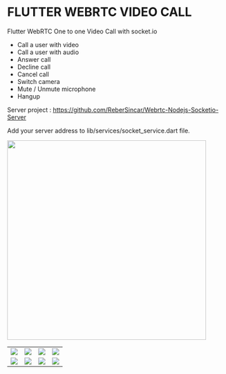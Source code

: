 # FLUTTER WEBRTC VIDEO CALL

Flutter WebRTC One to one Video Call with socket.io
<ul>
  <li>Call a user with video</li>
  <li>Call a user with audio</li>
  <li>Answer call</li>
  <li>Decline call</li>
  <li>Cancel call</li>
  <li>Switch camera</li>
  <li>Mute / Unmute microphone</li>
  <li>Hangup</li>
</ul>

Server project : https://github.com/ReberSincar/Webrtc-Nodejs-Socketio-Server

Add your server address to lib/services/socket_service.dart file.

<img width="460" src="https://user-images.githubusercontent.com/36922746/129216881-058a72b6-d337-4ed1-8172-40552aa22c0b.png">

<table>
  <tr>
    <td>
      <img src="https://user-images.githubusercontent.com/36922746/129333428-b022a197-e52f-425e-ad51-4e5f6e22bbe6.jpg" />
    </td>
    <td>
      <img src="https://user-images.githubusercontent.com/36922746/129333506-6e5ce575-9c23-41ed-8b55-fb534bc3cf62.jpg" />
    </td>
     <td>
      <img src="https://user-images.githubusercontent.com/36922746/129333636-33884505-bf10-49d6-b985-9aeae1caeaa7.jpg" />
    </td>
    <td>
      <img src="https://user-images.githubusercontent.com/36922746/129333718-a5ff9028-42e6-47d4-84ec-c280857e31fc.jpg" />
    </td>
  </tr>
  <tr>
    <td>
      <img src="https://user-images.githubusercontent.com/36922746/129333843-d6f569ee-8db9-4906-aa0c-b8bed6720086.jpg" />
    </td>
    <td>
      <img src="https://user-images.githubusercontent.com/36922746/129333870-a4622dec-b925-4ee6-9877-b3eda2f0cb58.jpg" />
    </td>
     <td>
      <img src="https://user-images.githubusercontent.com/36922746/129333907-959cb171-199b-4730-aa38-42a6f24ef923.jpg" />
    </td>
    <td>
      <img src="https://user-images.githubusercontent.com/36922746/129333941-94729523-2ee5-4ea3-87ca-a9772522fb1c.jpg" />
    </td>
  </tr>
</table>

